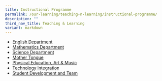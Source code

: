 ```yaml
---
title: Instructional Programme
permalink: /our-learning/teaching-n-learning/instructional-programme/
description: ""
third_nav_title: Teaching & Learning
variant: markdown
---
```

<ul>
<li><a href="/our-learning/teaching-n-learning/instructional-programme/english-department">English Department</a></li>
<li><a href="/our-learning/teaching-n-learning/instructional-programme/mathematics-department">Mathematics Department</a></li>
<li><a href="/our-learning/teaching-n-learning/instructional-programme/science-department">Science Department</a></li>
<li><a href="/our-learning/teaching-n-learning/instructional-programme/mother-tongue">Mother Tongue</a></li>
<li><a href="/our-learning/teaching-n-learning/instructional-programme/physical-education-art-n-music">Physical Education, Art &amp; Music</a></li>
<li><a href="/our-learning/teaching-and-learning/technology-integration">Technology Integration</a></li>
	
<li><a href="/our-learning/teaching-n-learning/instructional-programme/student-development-and-team">Student Development and Team</a></li>
</ul>
